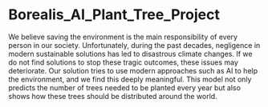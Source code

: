 # Borealis_AI_Plant_Tree_Project

We believe saving the environment is the main responsibility of every person in our society. Unfortunately, during the past decades, negligence in modern sustainable solutions has led to disastrous climate changes. If we do not find solutions to stop these tragic outcomes, these issues may deteriorate. Our solution tries to use modern approaches such as AI to help the environment, and we find this deeply meaningful. This model not only predicts the number of trees needed to be planted every year but also shows how these trees should be distributed around the world.
